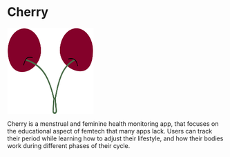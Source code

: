# Cherry

<img src="/resources/icon.png" align="center" alt="Cherry Logo by Anagha Rao" 
    width="200" height="200px">

Cherry is a menstrual and feminine health monitoring app, that focuses on the educational aspect of femtech that many apps lack. Users can track their period while learning how to adjust their lifestyle, and how their bodies work during different phases of their cycle.